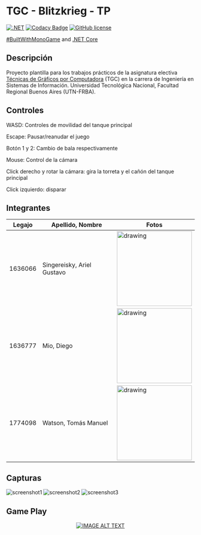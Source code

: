 # TGC - Blitzkrieg - TP

[![.NET](https://github.com/tgc-utn/tgc-monogame-tp/actions/workflows/dotnet.yml/badge.svg)](https://github.com/tgc-utn/tgc-monogame-tp/actions/workflows/dotnet.yml)
[![Codacy Badge](https://app.codacy.com/project/badge/Grade/63382c4441444632b06d83dcc6dab106)](https://app.codacy.com/gh/tgc-utn/tgc-monogame-tp/dashboard?utm_source=gh&utm_medium=referral&utm_content=&utm_campaign=Badge_grade)
[![GitHub license](https://img.shields.io/github/license/tgc-utn/tgc-monogame-tp.svg)](https://github.com/tgc-utn/tgc-monogame-tp/blob/master/LICENSE)

[#BuiltWithMonoGame](http://www.monogame.net) and [.NET Core](https://dotnet.microsoft.com)

## Descripción

Proyecto plantilla para los trabajos prácticos de la asignatura electiva [Técnicas de Gráficos por Computadora](http://tgc-utn.github.io/) (TGC) en la carrera de Ingeniería en Sistemas de Información. Universidad Tecnológica Nacional, Facultad Regional Buenos Aires (UTN-FRBA).

## Controles

WASD: Controles de movilidad del tanque principal

Escape: Pausar/reanudar el juego

Botón 1 y 2: Cambio de bala respectivamente

Mouse: Control de la cámara

Click derecho y rotar la cámara: gira la torreta y el cañón del tanque principal 

Click izquierdo: disparar



## Integrantes

Legajo       |  Apellido, Nombre           | Fotos
------------ | -------------               | -------------
1636066      | Singereisky, Ariel Gustavo  | <img src="https://github.com/FrancoSmuraglia/2023-2C-3551-Blitzkrieg/blob/master/Screenshot%20y%20fotos/Ariel.jpeg" alt="drawing" style="width:200px;"/>
1636777      | Mio, Diego                  | <img src="https://github.com/FrancoSmuraglia/2023-2C-3551-Blitzkrieg/blob/master/Screenshot%20y%20fotos/Diego.jpeg" alt="drawing" style="width:200px;"/>
1774098      | Watson, Tomás Manuel        | <img src="https://github.com/FrancoSmuraglia/2023-2C-3551-Blitzkrieg/blob/master/Screenshot%20y%20fotos/Tomás.jpeg" alt="drawing" style="width:200px;"/>
## Capturas

![screenshot1](https://github.com/FrancoSmuraglia/2023-2C-3551-Blitzkrieg/blob/master/Screenshot%20y%20fotos/Screenshot1.png)
![screenshot2](https://github.com/FrancoSmuraglia/2023-2C-3551-Blitzkrieg/blob/master/Screenshot%20y%20fotos/Screenshot2.png)
![screenshot3](https://github.com/FrancoSmuraglia/2023-2C-3551-Blitzkrieg/blob/master/Screenshot%20y%20fotos/Screenshot3.png)

## Game Play
<div align="center">
  <a href="https://www.youtube.com/watch?v=L35Qx6m_M1M"><img src="https://img.youtube.com/vi/L35Qx6m_M1M/0.jpg" alt="IMAGE ALT TEXT"></a>
</div>
